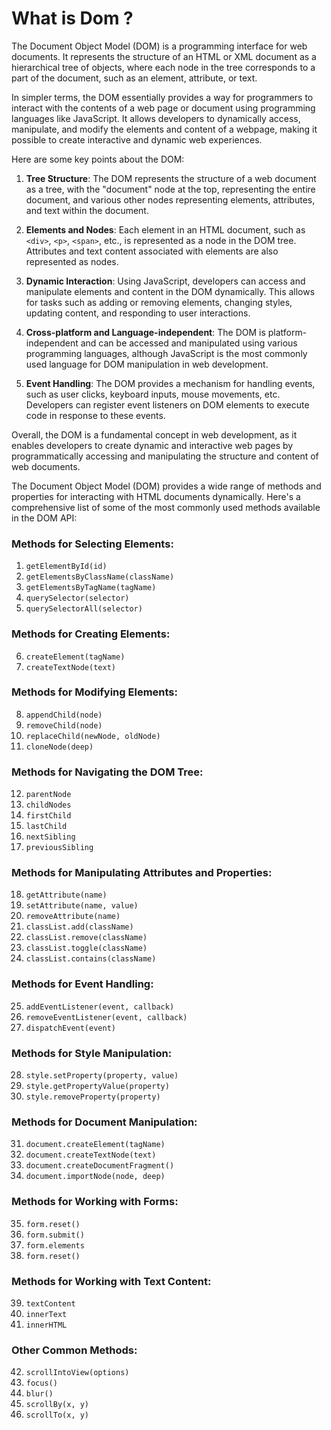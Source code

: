 # What is Dom ?

The Document Object Model (DOM) is a programming interface for web documents. It represents the structure of an HTML or XML document as a hierarchical tree of objects, where each node in the tree corresponds to a part of the document, such as an element, attribute, or text.

In simpler terms, the DOM essentially provides a way for programmers to interact with the contents of a web page or document using programming languages like JavaScript. It allows developers to dynamically access, manipulate, and modify the elements and content of a webpage, making it possible to create interactive and dynamic web experiences.

Here are some key points about the DOM:

1. **Tree Structure**: The DOM represents the structure of a web document as a tree, with the "document" node at the top, representing the entire document, and various other nodes representing elements, attributes, and text within the document.

2. **Elements and Nodes**: Each element in an HTML document, such as `<div>`, `<p>`, `<span>`, etc., is represented as a node in the DOM tree. Attributes and text content associated with elements are also represented as nodes.

3. **Dynamic Interaction**: Using JavaScript, developers can access and manipulate elements and content in the DOM dynamically. This allows for tasks such as adding or removing elements, changing styles, updating content, and responding to user interactions.

4. **Cross-platform and Language-independent**: The DOM is platform-independent and can be accessed and manipulated using various programming languages, although JavaScript is the most commonly used language for DOM manipulation in web development.

5. **Event Handling**: The DOM provides a mechanism for handling events, such as user clicks, keyboard inputs, mouse movements, etc. Developers can register event listeners on DOM elements to execute code in response to these events.

Overall, the DOM is a fundamental concept in web development, as it enables developers to create dynamic and interactive web pages by programmatically accessing and manipulating the structure and content of web documents.

The Document Object Model (DOM) provides a wide range of methods and properties for interacting with HTML documents dynamically. Here's a comprehensive list of some of the most commonly used methods available in the DOM API:

### Methods for Selecting Elements:

1. `getElementById(id)`
2. `getElementsByClassName(className)`
3. `getElementsByTagName(tagName)`
4. `querySelector(selector)`
5. `querySelectorAll(selector)`

### Methods for Creating Elements:

6. `createElement(tagName)`
7. `createTextNode(text)`

### Methods for Modifying Elements:

8. `appendChild(node)`
9. `removeChild(node)`
10. `replaceChild(newNode, oldNode)`
11. `cloneNode(deep)`

### Methods for Navigating the DOM Tree:

12. `parentNode`
13. `childNodes`
14. `firstChild`
15. `lastChild`
16. `nextSibling`
17. `previousSibling`

### Methods for Manipulating Attributes and Properties:

18. `getAttribute(name)`
19. `setAttribute(name, value)`
20. `removeAttribute(name)`
21. `classList.add(className)`
22. `classList.remove(className)`
23. `classList.toggle(className)`
24. `classList.contains(className)`

### Methods for Event Handling:

25. `addEventListener(event, callback)`
26. `removeEventListener(event, callback)`
27. `dispatchEvent(event)`

### Methods for Style Manipulation:

28. `style.setProperty(property, value)`
29. `style.getPropertyValue(property)`
30. `style.removeProperty(property)`

### Methods for Document Manipulation:

31. `document.createElement(tagName)`
32. `document.createTextNode(text)`
33. `document.createDocumentFragment()`
34. `document.importNode(node, deep)`

### Methods for Working with Forms:

35. `form.reset()`
36. `form.submit()`
37. `form.elements`
38. `form.reset()`

### Methods for Working with Text Content:

39. `textContent`
40. `innerText`
41. `innerHTML`

### Other Common Methods:

42. `scrollIntoView(options)`
43. `focus()`
44. `blur()`
45. `scrollBy(x, y)`
46. `scrollTo(x, y)`
